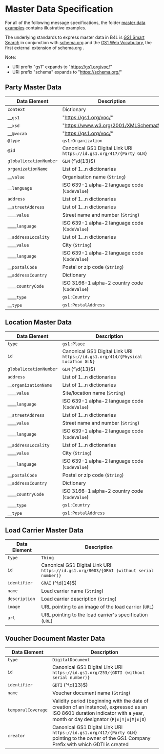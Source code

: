 # Master Data Specification

For all of the following message specifications, the folder [master data examples](masterDataExamples) contains illustrative examples.

The underlying standards to express master data in B4L is [GS1 Smart Search](https://www.gs1.org/standards/gs1-smartsearch/1-6) in conjunction with [schema.org](https://schema.org/) and the [GS1 Web Vocabulary](https://www.gs1.org/gs1-web-vocabulary), the first external extension of schema.org .

Note:
* URI prefix "gs1" expands to "https://gs1.org/voc/"
* URI prefix "schema" expands to "https://schema.org/"

## Party Master Data

| Data Element | Description |
| --- | -- |
| `context` | Dictionary |
| __`gs1` | "https://gs1.org/voc/" |
| __`xsd` | "https://www.w3.org/2001/XMLSchema#" |
| __`@vocab` | "https://gs1.org/voc/" |
| `@type` | `gs1:Organization` |
| `@id` | Canonical GS1 Digital Link URI `https://id.gs1.org/417/{Party GLN}` |
| `globalLocationNumber` | `GLN` (^\d{13}$) |
| `organizationName` | List of 1...n dictionaries |
| __`value` | Organisation name (`String`) |
| __`language` | ISO 639-1 alpha-2 language code (`CodeValue`) |
| `address` | List of 1...n dictionaries |
| __`streetAddress` | List of 1...n dictionaries |
| ____`value` | Street name and number (`String`) |
| ____`language` | ISO 639-1 alpha-2 language code (`CodeValue`) |
| __`addressLocality` | List of 1...n dictionaries |
| ____`value` | City (`String`) |
| ____`language` | ISO 639-1 alpha-2 language code (`CodeValue`) |
| __`postalCode` | Postal or zip code  (`String`) |
| __`addressCountry` | Dictionary |
| ____`countryCode` | ISO 3166-1 alpha-2 country code (`CodeValue`) |
| ____`type` | `gs1:Country` |
| __`type` | `gs1:PostalAddress` |

## Location Master Data

| Data Element | Description |
| --- | -- |
| `type` | `gs1:Place` |
| `id` | Canonical GS1 Digital Link URI `https://id.gs1.org/414/{Physical Location GLN}` |
| `globalLocationNumber` | `GLN` (^\d{13}$) |
| `address` | List of 1...n dictionaries |
| __`organizationName` | List of 1...n dictionaries |
| ____`value` | Site/location name (`String`) |
| ____`language` | ISO 639-1 alpha-2 language code (`CodeValue`) |
|  __`streetAddress` | List of 1...n dictionaries |
|  ____`value` | Street name and number (`String`) |
|  ____`language` | ISO 639-1 alpha-2 language code (`CodeValue`) |
|  __`addressLocality` | List of 1...n dictionaries |
|  ____`value` | City (`String`) |
|  ____`language` | ISO 639-1 alpha-2 language code (`CodeValue`) |
|  __`postalCode` | Postal or zip code  (`String`) |
|  __`addressCountry` | Dictionary |
|  ____`countryCode` | ISO 3166-1 alpha-2 country code (`CodeValue`) |
|  ____`type` | `gs1:Country` |
|  __`type` | `gs1:PostalAddress` |

## Load Carrier Master Data

| Data Element | Description |
| --- | -- |
| `type` | `Thing` |
| `id` | Canonical GS1 Digital Link URI `https://id.gs1.org/8003/{GRAI (without serial number)}` |
| `identifier` | `GRAI` (^\d{14}$) |
| `name` | Load carrier name (`String`) |
| `description` | Load carrier description (`String`) |
| `image` | URL pointing to an image of the load carrier (`URL`) |
| `url` | URL pointing to the load carrier's specification (`URL`) |

## Voucher Document Master Data

| Data Element | Description |
| --- | -- |
| `type` | `DigitalDocument` |
| `id` | Canonical GS1 Digital Link URI `https://id.gs1.org/253/{GDTI (without serial number)}` |
| `identifier` | `GDTI` (^\d{13}$) |
| `name` | Voucher document name (`String`) |
| `temporalCoverage` | Validity period (beginning with the date of creation of an instance), expressed as an ISO 8601 duration indicator with a year, month or day designator (`P[n]Y[n]M[n]D`) |
| `creator` | Canonical GS1 Digital Link URI `https://id.gs1.org/417/{Party GLN}` pointing to the owner of the GS1 Company Prefix with which GDTI is created |